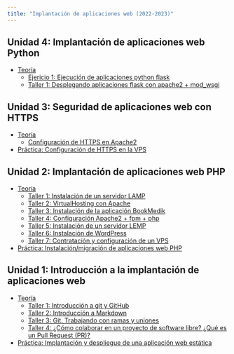 ```yaml
---
title: "Implantación de aplicaciones web (2022-2023)"
---
```


## Unidad 4: Implantación de aplicaciones web Python

* [Teoría](https://raw.githubusercontent.com/josedom24/presentaciones/main/iaw/python.pdf)
	* [Ejericio 1: Ejecución de aplicaciones python flask](4_python/ejercicio1.html)
	* [Taller 1: Desplegando aplicaciones flask con apache2 + mod_wsgi](4_python/t1.html)

## Unidad 3: Seguridad de aplicaciones web con HTTPS

* [Teoría](https://raw.githubusercontent.com/josedom24/presentaciones/main/iaw/https.pdf)
	* [Configuración de HTTPS en Apache2](3_https/apache2_https.html)
* [Práctica: Configuración de HTTPS en la VPS](3_https/practica.html)

## Unidad 2: Implantación de aplicaciones web PHP

* [Teoría](https://raw.githubusercontent.com/josedom24/presentaciones/main/iaw/php.pdf)
	* [Taller 1: Instalación de un servidor LAMP](2_php/t1.html)
	* [Taller 2: VirtualHosting con Apache](2_php/t2.html)
	* [Taller 3: Instalación de la aplicación BookMedik](2_php/t3.html)
	* [Taller 4: Configuración Apache2 + fpm + php](2_php/t4.html)
	* [Taller 5: Instalación de un servidor LEMP](2_php/t5.html)
	* [Taller 6: Instalación de WordPress](2_php/t6.html)
	* [Taller 7: Contratación y configuración de un VPS](2_php/t7.html)
* [Práctica: Instalación/migración de aplicaciones web PHP](2_php/practica.html)

## Unidad 1: Introducción a la implantación de aplicaciones web

* [Teoría](https://raw.githubusercontent.com/josedom24/presentaciones/main/iaw/introduccion.pdf)
	* [Taller 1: Introducción a git y GitHub](1_introduccion/t1.html)
	* [Taller 2: Introducción a Markdown](1_introduccion/t2.html)
	* [Taller 3: Git. Trabajando con ramas y uniones](1_introduccion/t3.html)
	* [Taller 4: ¿Cómo colaborar en un proyecto de software libre? ¿Qué es un Pull Request (PR)?](1_introduccion/t4.html)
* [Práctica: Implantación y despliegue de una aplicación web estática](1_introduccion/practica.html)



<!--



	* Taller 2: Desplegando aplicaciones flask con apache2 + uwsgi
	* Ejercicio 2: Introducción a django
* Práctica: Instalación/migración de aplicaciones web Python

# Docker

# IC

-->

